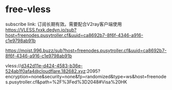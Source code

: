 # free-vless

subscribe link: 订阅长期有效。需要配合V2ray客户端使用
https://VLESS.fxxk.dedyn.io/sub?host=freenodes.pusytroller.cf&uuid=ca8692b7-8f6f-4346-a916-c1e9798ab91b

https://moist.996.buzz/sub?host=freenodes.pusytroller.cf&uuid=ca8692b7-8f6f-4346-a916-c1e9798ab91b

vless://d342d11e-d424-4583-b36e-524ab1f0afa4@cloudflare.182682.xyz:2095?encryption=none&security=none&fp=randomized&type=ws&host=freenodes.pusytroller.cf&path=%2F%3Fed%3D2048#Visa%20HK
